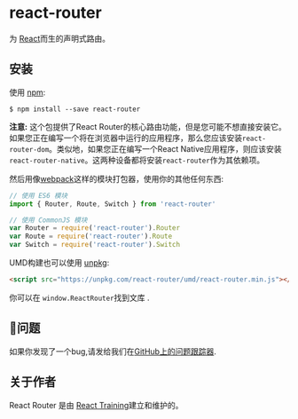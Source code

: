 # react-router

为 [React](https://facebook.github.io/react)而生的声明式路由。

## 安装

使用 [npm](https://www.npmjs.com/):

    $ npm install --save react-router

**注意:** 这个包提供了React Router的核心路由功能，但是您可能不想直接安装它。如果您正在编写一个将在浏览器中运行的应用程序，那么您应该安装`react-router-dom`。类似地，如果您正在编写一个React Native应用程序，则应该安装`react-router-native`。这两种设备都将安装`react-router`作为其依赖项。


然后用像[webpack](https://webpack.github.io/)这样的模块打包器，使用你的其他任何东西:
```js
// 使用 ES6 模块
import { Router, Route, Switch } from 'react-router'

// 使用 CommonJS 模块
var Router = require('react-router').Router
var Route = require('react-router').Route
var Switch = require('react-router').Switch
```

UMD构建也可以使用 [unpkg](https://unpkg.com):

```html
<script src="https://unpkg.com/react-router/umd/react-router.min.js"></script>
```

你可以在 `window.ReactRouter`找到文库 .

## 问题

如果你发现了一个bug,请发给我们在[GitHub上的问题跟踪器](https://github.com/ReactTraining/react-router/issues).

## 关于作者

React Router 是由 [React Training](https://reacttraining.com)建立和维护的。
